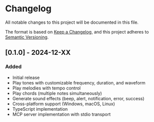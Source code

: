 # Changelog

All notable changes to this project will be documented in this file.

The format is based on [Keep a Changelog](https://keepachangelog.com/en/1.0.0/),
and this project adheres to [Semantic Versioning](https://semver.org/spec/v2.0.0.html).

## [0.1.0] - 2024-12-XX

### Added
- Initial release
- Play tones with customizable frequency, duration, and waveform
- Play melodies with tempo control
- Play chords (multiple notes simultaneously)
- Generate sound effects (beep, alert, notification, error, success)
- Cross-platform support (Windows, macOS, Linux)
- TypeScript implementation
- MCP server implementation with stdio transport
